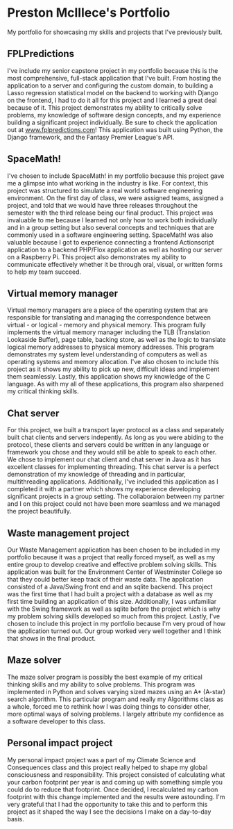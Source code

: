 # Preston McIllece's Portfolio

My portfolio for showcasing my skills and projects that I've previously built. 

<h2> FPLPredictions </h2>

I've include my senior capstone project in my portfolio because this is the most comprehensive, 
full-stack application that I've built. From hosting the application to a server and configuring 
the custom domain, to building a Lasso regression statistical model on the backend to working with 
Django on the frontend, I had to do it all for this project and I learned a great deal because of 
it. This project demonstrates my ability to critically solve problems, my knowledge of software 
design concepts, and my experience building a significant project individually. Be sure to check 
the application out at www.fplpredictions.com! This application was built using Python, the Django
framework, and the Fantasy Premier League's API.

<h2> SpaceMath! </h2>

I've chosen to include SpaceMath! in my portfolio because this project gave me a glimpse into 
what working in the industry is like. For context, this project was structured to simulate a 
real world software engineering environment. On the first day of class, we were assigned teams,
assigned a project, and told that we would have three releases throughout the semester with the 
third release being our final product. This project was invaluable to me because I learned not only
how to work both individually and in a group setting but also several concepts and techniques that 
are commonly used in a software engineering setting. SpaceMath! was also valuable because I got to
experience connecting a frontend Actionscript application to a backend PHP/Flox application as well
as hosting our server on a Raspberry Pi. This project also demonstrates my ability to communicate 
effectively whether it be through oral, visual, or written forms to help my team succeed.

<h2> Virtual memory manager </h2>

Virtual memory managers are a piece of the operating system that are responsible for translating and 
managing the correspondence between virtual - or logical - memory and physical memory. This program
fully implements the virtual memory manager including the TLB (Translation Lookaside Buffer),
page table, backing store, as well as the logic to translate logical memory addresses to physical
memory addresses. This program demonstrates my system level understanding of computers as well as
operating systems and memory allocation. I've also chosen to include this project as it shows my 
ability to pick up new, difficult ideas and implement them seamlessly. Lastly, this application shows my
knowledge of the C language. As with my all of these applications, this program also sharpened my critical 
thinking skills.

<h2> Chat server </h2>

For this project, we built a transport layer protocol as a class and separately built chat clients
and servers indepently. As long as you were abiding to the protocol, these clients and servers 
could be written in any language or framework you chose and they would still be able to speak
to each other. We chose to implement our chat client and chat server in Java as it has excellent classes for
implementing threading. This chat server is a perfect demonstration of my knowledge of threading and in particular,
multithreading applications. Additionally, I've included this application as I completed it with a partner
which shows my experience developing significant projects in a group setting. The collaboraion between my 
partner and I on this project could not have been more seamless and we managed the project beautifully.

<h2> Waste management project </h2>

Our Waste Management application has been chosen to be included in my portfolio because it was 
a project that really forced myself, as well as my entire group to develop creative and effective
problem solving skills. This application was built for the Environment Center of Westminster College 
so that they could better keep track of their waste data. The application consisted of a Java/Swing 
front end and an sqlite backend. This project was the first time that I had built a project with a
database as well as my first time building an application of this size. Additionally, I was unfamiliar
with the Swing framework as well as  sqlite before the project which is why my problem solving skills
developed so much from this project. Lastly, I've chosen to include this project in my portfolio
because I'm very proud of how the application turned out. Our group worked very well together and I 
think that shows in the final product.

<h2> Maze solver </h2>

The maze solver program is possibly the best example of my critical thinking skills and my ability
to solve problems. This program was implemented in Python and solves varying sized mazes using an 
A* (A-star) search algorithm. This particular program and really my Algorithms class as a whole,
forced me to rethink how I was doing things to consider other, more optimal ways of solving problems.
I largely attribute my confidence as a software developer to this class.

<h2> Personal impact project </h2>

My personal impact project was a part of my Climate Science and Consequences class and this project
really helped to shape my global consciousness and responsibility. This project consisted of calculating
what your carbon footprint per year is and coming up with something simple you could do to reduce that
footprint. Once decided, I recalculated my carbon footprint with this change implemented and the results
were astounding. I'm very grateful that I had the opportunity to take this and to perform this project
as it shaped the way I see the decisions I make on a day-to-day basis.
